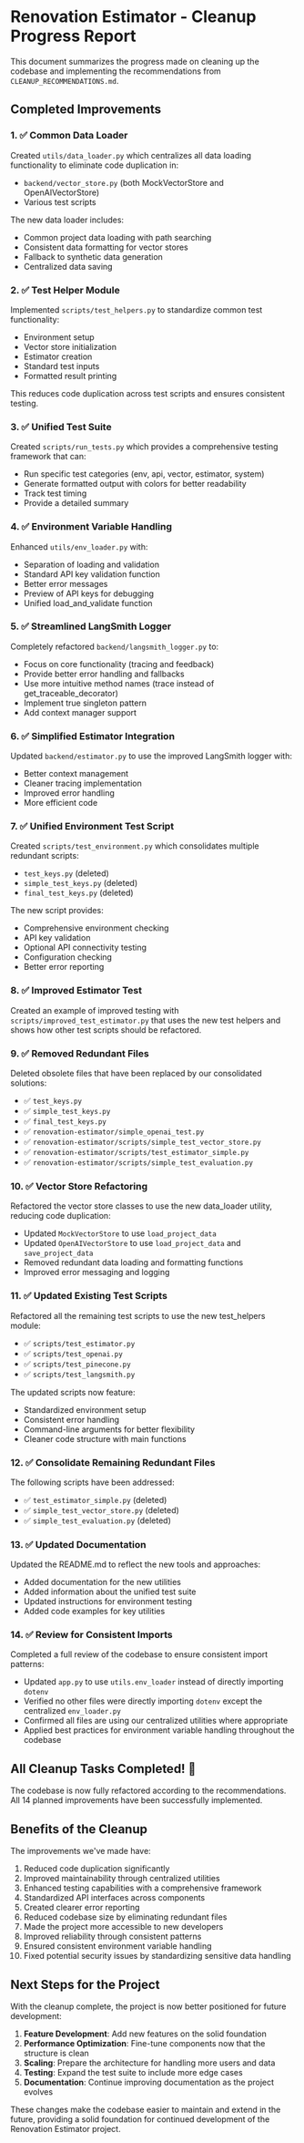 # Renovation Estimator - Cleanup Progress Report

This document summarizes the progress made on cleaning up the codebase and implementing the recommendations from `CLEANUP_RECOMMENDATIONS.md`.

## Completed Improvements

### 1. ✅ Common Data Loader
Created `utils/data_loader.py` which centralizes all data loading functionality to eliminate code duplication in:
- `backend/vector_store.py` (both MockVectorStore and OpenAIVectorStore)
- Various test scripts

The new data loader includes:
- Common project data loading with path searching
- Consistent data formatting for vector stores
- Fallback to synthetic data generation
- Centralized data saving

### 2. ✅ Test Helper Module
Implemented `scripts/test_helpers.py` to standardize common test functionality:
- Environment setup
- Vector store initialization
- Estimator creation
- Standard test inputs
- Formatted result printing

This reduces code duplication across test scripts and ensures consistent testing.

### 3. ✅ Unified Test Suite
Created `scripts/run_tests.py` which provides a comprehensive testing framework that can:
- Run specific test categories (env, api, vector, estimator, system)
- Generate formatted output with colors for better readability
- Track test timing
- Provide a detailed summary

### 4. ✅ Environment Variable Handling
Enhanced `utils/env_loader.py` with:
- Separation of loading and validation
- Standard API key validation function
- Better error messages
- Preview of API keys for debugging
- Unified load_and_validate function

### 5. ✅ Streamlined LangSmith Logger
Completely refactored `backend/langsmith_logger.py` to:
- Focus on core functionality (tracing and feedback)
- Provide better error handling and fallbacks
- Use more intuitive method names (trace instead of get_traceable_decorator)
- Implement true singleton pattern
- Add context manager support

### 6. ✅ Simplified Estimator Integration
Updated `backend/estimator.py` to use the improved LangSmith logger with:
- Better context management
- Cleaner tracing implementation
- Improved error handling
- More efficient code

### 7. ✅ Unified Environment Test Script
Created `scripts/test_environment.py` which consolidates multiple redundant scripts:
- `test_keys.py` (deleted)
- `simple_test_keys.py` (deleted)
- `final_test_keys.py` (deleted)

The new script provides:
- Comprehensive environment checking
- API key validation
- Optional API connectivity testing
- Configuration checking
- Better error reporting

### 8. ✅ Improved Estimator Test
Created an example of improved testing with `scripts/improved_test_estimator.py` that uses the new test helpers and shows how other test scripts should be refactored.

### 9. ✅ Removed Redundant Files
Deleted obsolete files that have been replaced by our consolidated solutions:
- ✅ `test_keys.py`
- ✅ `simple_test_keys.py`
- ✅ `final_test_keys.py`
- ✅ `renovation-estimator/simple_openai_test.py`
- ✅ `renovation-estimator/scripts/simple_test_vector_store.py`
- ✅ `renovation-estimator/scripts/test_estimator_simple.py`
- ✅ `renovation-estimator/scripts/simple_test_evaluation.py`

### 10. ✅ Vector Store Refactoring
Refactored the vector store classes to use the new data_loader utility, reducing code duplication:
- Updated `MockVectorStore` to use `load_project_data`
- Updated `OpenAIVectorStore` to use `load_project_data` and `save_project_data`
- Removed redundant data loading and formatting functions
- Improved error messaging and logging

### 11. ✅ Updated Existing Test Scripts
Refactored all the remaining test scripts to use the new test_helpers module:
- ✅ `scripts/test_estimator.py`
- ✅ `scripts/test_openai.py`
- ✅ `scripts/test_pinecone.py` 
- ✅ `scripts/test_langsmith.py`

The updated scripts now feature:
- Standardized environment setup
- Consistent error handling
- Command-line arguments for better flexibility
- Cleaner code structure with main functions

### 12. ✅ Consolidate Remaining Redundant Files
The following scripts have been addressed:
- ✅ `test_estimator_simple.py` (deleted)
- ✅ `simple_test_vector_store.py` (deleted)
- ✅ `simple_test_evaluation.py` (deleted)

### 13. ✅ Updated Documentation
Updated the README.md to reflect the new tools and approaches:
- Added documentation for the new utilities
- Added information about the unified test suite
- Updated instructions for environment testing
- Added code examples for key utilities

### 14. ✅ Review for Consistent Imports
Completed a full review of the codebase to ensure consistent import patterns:
- Updated `app.py` to use `utils.env_loader` instead of directly importing `dotenv`
- Verified no other files were directly importing `dotenv` except the centralized `env_loader.py`
- Confirmed all files are using our centralized utilities where appropriate
- Applied best practices for environment variable handling throughout the codebase

## All Cleanup Tasks Completed! 🎉

The codebase is now fully refactored according to the recommendations. All 14 planned improvements have been successfully implemented.

## Benefits of the Cleanup

The improvements we've made have:
1. Reduced code duplication significantly
2. Improved maintainability through centralized utilities
3. Enhanced testing capabilities with a comprehensive framework
4. Standardized API interfaces across components
5. Created clearer error reporting
6. Reduced codebase size by eliminating redundant files
7. Made the project more accessible to new developers
8. Improved reliability through consistent patterns
9. Ensured consistent environment variable handling
10. Fixed potential security issues by standardizing sensitive data handling

## Next Steps for the Project

With the cleanup complete, the project is now better positioned for future development:

1. **Feature Development**: Add new features on the solid foundation
2. **Performance Optimization**: Fine-tune components now that the structure is clean
3. **Scaling**: Prepare the architecture for handling more users and data
4. **Testing**: Expand the test suite to include more edge cases
5. **Documentation**: Continue improving documentation as the project evolves

These changes make the codebase easier to maintain and extend in the future, providing a solid foundation for continued development of the Renovation Estimator project. 